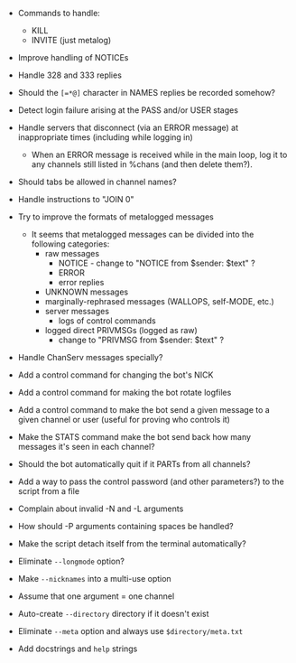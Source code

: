 - Commands to handle:
    - KILL
    - INVITE (just metalog)
- Improve handling of NOTICEs
- Handle 328 and 333 replies
- Should the `[=*@]` character in NAMES replies be recorded somehow?
- Detect login failure arising at the PASS and/or USER stages
- Handle servers that disconnect (via an ERROR message) at inappropriate times
  (including while logging in)
    - When an ERROR message is received while in the main loop, log it to any
      channels still listed in %chans (and then delete them?).
- Should tabs be allowed in channel names?
- Handle instructions to "JOIN 0"
- Try to improve the formats of metalogged messages
    - It seems that metalogged messages can be divided into the following
      categories:
        - raw messages
            - NOTICE - change to "NOTICE from $sender: $text" ?
            - ERROR
            - error replies
        - UNKNOWN messages
        - marginally-rephrased messages (WALLOPS, self-MODE, etc.)
        - server messages
            - logs of control commands
        - logged direct PRIVMSGs (logged as raw)
            - change to "PRIVMSG from $sender: $text" ?
- Handle ChanServ messages specially?

- Add a control command for changing the bot's NICK
- Add a control command for making the bot rotate logfiles
- Add a control command to make the bot send a given message to a given channel
  or user (useful for proving who controls it)
- Make the STATS command make the bot send back how many messages it's seen in
  each channel?
- Should the bot automatically quit if it PARTs from all channels?

- Add a way to pass the control password (and other parameters?) to the script
  from a file
- Complain about invalid -N and -L arguments
- How should -P arguments containing spaces be handled?

- Make the script detach itself from the terminal automatically?

- Eliminate `--longmode` option?
- Make `--nicknames` into a multi-use option
- Assume that one argument = one channel
- Auto-create `--directory` directory if it doesn't exist
- Eliminate `--meta` option and always use `$directory/meta.txt`
- Add docstrings and `help` strings
